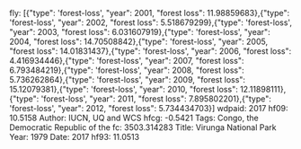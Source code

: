 fly: [{"type": 'forest-loss', "year": 2001, "forest loss": 11.98859683},{"type": 'forest-loss', "year": 2002, "forest loss": 5.518679299},{"type": 'forest-loss', "year": 2003, "forest loss": 6.031607919},{"type": 'forest-loss', "year": 2004, "forest loss": 14.70508842},{"type": 'forest-loss', "year": 2005, "forest loss": 14.01831437},{"type": 'forest-loss', "year": 2006, "forest loss": 4.416934446},{"type": 'forest-loss', "year": 2007, "forest loss": 6.793484219},{"type": 'forest-loss', "year": 2008, "forest loss": 5.736262864},{"type": 'forest-loss', "year": 2009, "forest loss": 15.12079381},{"type": 'forest-loss', "year": 2010, "forest loss": 12.11898111},{"type": 'forest-loss', "year": 2011, "forest loss": 7.895802201},{"type": 'forest-loss', "year": 2012, "forest loss": 5.734434703}]
wdpaid: 2017
hf09: 10.5158
Author: IUCN, UQ and WCS
hfcg: -0.5421
Tags: Congo, the Democratic Republic of the
fc: 3503.314283
Title: Virunga National Park
Year: 1979
Date: 2017
hf93: 11.0513

